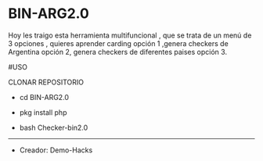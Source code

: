 # BIN-ARG2.0
Hoy les traigo esta herramienta multifuncional , que se trata de un menú de 3 opciones , quieres aprender carding opción 1 ,genera checkers de Argentina opción 2, genera checkers de diferentes paises opción 3.

#USO 

CLONAR REPOSITORIO

- cd BIN-ARG2.0

- pkg install php

- bash Checker-bin2.0

*****

- Creador: Demo-Hacks
